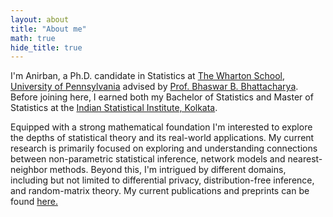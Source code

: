 ```yaml
---
layout: about
title: "About me"
math: true
hide_title: true
---
```


  I'm Anirban, a Ph.D. candidate in Statistics at [The Wharton School](https://www.wharton.upenn.edu/), [University of Pennsylvania](https://www.upenn.edu/) advised by [Prof. Bhaswar B. Bhattacharya](http://www-stat.wharton.upenn.edu/~bhaswar/index.html). Before joining here, I earned both my Bachelor of Statistics and Master of Statistics at the [Indian Statistical Institute, Kolkata](https://www.isical.ac.in/).
  
  Equipped with a strong mathematical foundation I'm interested to explore the depths of statistical theory and its real-world applications. My current research is primarily focused on exploring and understanding connections between non-parametric statistical inference, network models and nearest-neighbor methods. Beyond this, I'm intrigued by different domains, including but not limited to differential privacy, distribution-free inference, and random-matrix theory. My current publications and preprints can be found [here.](https://anirbanc96.github.io/anirban/research/)


  <!-- Add a style tag with CSS to control the layout -->
<style>
  .content-container {
    display: flex;
    align-items: flex-start;
  }
  .text-container {
    flex-grow: 1;
  }

  .side-image {
    margin-top: 50px;
    margin-left: 20px; /* Adjust the space between the image and the text */
    max-width: 40%; /* Adjust the width of the image */
    border-radius: 2%; /* Make the image circular */
    overflow: hidden; /* Hide anything outside of the circle */
  }

  /* Responsive design for smaller screens */
  @media (max-width: 768px) {
    .side-image {
      max-width: 100%;
      margin-left: 0;
      margin-bottom: 20px;
    }

    .content-container {
      flex-direction: column;
    }
  }
</style>
